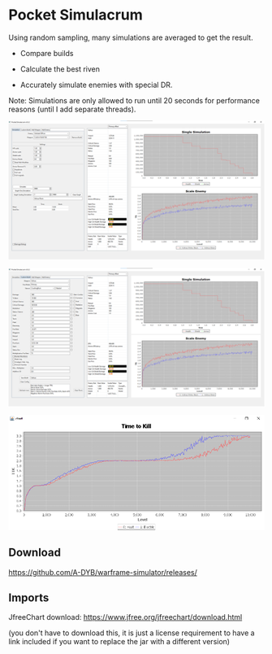 # Pocket Simulacrum
Using random sampling, many simulations are averaged to get the result. 

- Compare builds

- Calculate the best riven

- Accurately simulate enemies with special DR.

Note: Simulations are only allowed to run until 20 seconds for performance reasons (until I add separate threads).

![](images/simulation.png)

![](images/custom_build.png)

![](images/scale.png)


## Download

https://github.com/A-DYB/warframe-simulator/releases/

## Imports
JfreeChart download: https://www.jfree.org/jfreechart/download.html

(you don't have to download this, it is just a license requirement to have a link included if you want to replace the jar with a different version)
